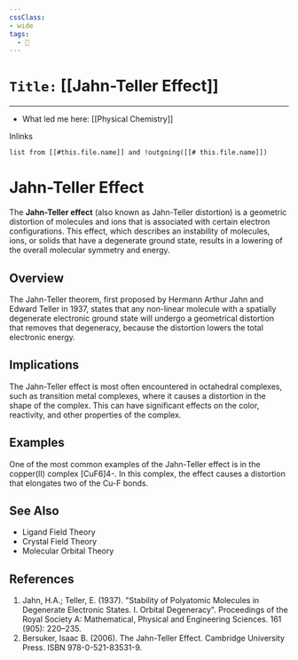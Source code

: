 ```yaml
---
cssClass:
- wide
tags:
  - 🧪
---
```


# `Title:` [[Jahn-Teller Effect]]
--- 

- What led me here: [[Physical Chemistry]] 

Inlinks
```dataview 
list from [[#this.file.name]] and !outgoing([[# this.file.name]]) 
```

# Jahn-Teller Effect

The **Jahn-Teller effect** (also known as Jahn-Teller distortion) is a geometric distortion of molecules and ions that is associated with certain electron configurations. This effect, which describes an instability of molecules, ions, or solids that have a degenerate ground state, results in a lowering of the overall molecular symmetry and energy.

## Overview

The Jahn-Teller theorem, first proposed by Hermann Arthur Jahn and Edward Teller in 1937, states that any non-linear molecule with a spatially degenerate electronic ground state will undergo a geometrical distortion that removes that degeneracy, because the distortion lowers the total electronic energy.

## Implications

The Jahn-Teller effect is most often encountered in octahedral complexes, such as transition metal complexes, where it causes a distortion in the shape of the complex. This can have significant effects on the color, reactivity, and other properties of the complex.

## Examples

One of the most common examples of the Jahn-Teller effect is in the copper(II) complex [CuF6]4-. In this complex, the effect causes a distortion that elongates two of the Cu-F bonds.

## See Also

* Ligand Field Theory
* Crystal Field Theory
* Molecular Orbital Theory

## References

1. Jahn, H.A.; Teller, E. (1937). "Stability of Polyatomic Molecules in Degenerate Electronic States. I. Orbital Degeneracy". Proceedings of the Royal Society A: Mathematical, Physical and Engineering Sciences. 161 (905): 220–235.
2. Bersuker, Isaac B. (2006). The Jahn-Teller Effect. Cambridge University Press. ISBN 978-0-521-83531-9.